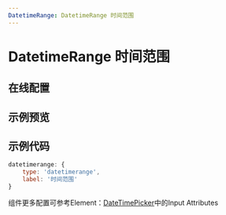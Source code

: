 ```yaml
---
DatetimeRange: DatetimeRange 时间范围
---
```

# DatetimeRange 时间范围

## 在线配置
<ClientOnly>
<ams-config name="datetimerange" type="field"/>
</ClientOnly>

## 示例预览
<ClientOnly>
<demo-list :type="'datetimerange'"></demo-list>
</ClientOnly>

## 示例代码
```js
datetimerange: {
    type: 'datetimerange',
    label: '时间范围'
}
```

组件更多配置可参考Element：[DateTimePicker](http://element-cn.eleme.io/#/zh-CN/component/datetime-picker)中的Input Attributes
